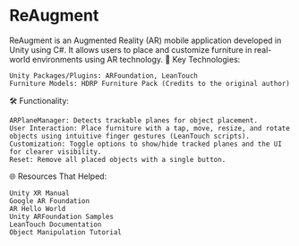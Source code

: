# ReAugment
ReAugment is an Augmented Reality (AR) mobile application developed in Unity using C#. It allows users to place and customize furniture in real-world environments using AR technology.
🔧 Key Technologies:

    Unity Packages/Plugins: ARFoundation, LeanTouch
    Furniture Models: HDRP Furniture Pack (Credits to the original author)

🛠 Functionality:

    ARPlaneManager: Detects trackable planes for object placement.
    User Interaction: Place furniture with a tap, move, resize, and rotate objects using intuitive finger gestures (LeanTouch scripts).
    Customization: Toggle options to show/hide tracked planes and the UI for clearer visibility.
    Reset: Remove all placed objects with a single button.

🌐 Resources That Helped:

    Unity XR Manual
    Google AR Foundation
    AR Hello World
    Unity ARFoundation Samples
    LeanTouch Documentation
    Object Manipulation Tutorial

